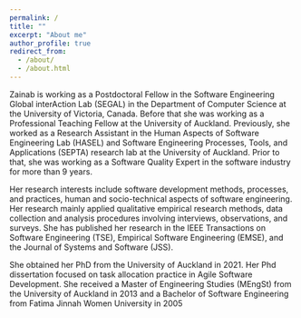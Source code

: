 ```yaml
---
permalink: /
title: ""
excerpt: "About me"
author_profile: true
redirect_from: 
  - /about/
  - /about.html
---
```


Zainab is working as a Postdoctoral Fellow in the Software Engineering Global interAction Lab (SEGAL) in the Department of Computer Science at the University of Victoria, Canada. Before that she was working as a Professional Teaching Fellow at the University of Auckland. Previously, she worked as a Research Assistant in the Human Aspects of Software Engineering Lab (HASEL) and Software Engineering Processes, Tools, and Applications (SEPTA) research lab at the University of Auckland. Prior to that, she was working as a Software Quality Expert in the software industry for more than 9 years.

Her research interests include software development methods, processes, and practices, human and socio-technical aspects of software engineering. Her research mainly applied qualitative empirical research methods, data collection and analysis procedures involving interviews, observations, and surveys. She has published her research in the IEEE Transactions on Software Engineering (TSE), Empirical Software Engineering (EMSE), and the Journal of Systems and Software (JSS).

She obtained her PhD from the University of Auckland in 2021. Her Phd dissertation focused on task allocation practice in Agile Software Development. She received a Master of Engineering Studies (MEngSt) from the University of Auckland in 2013 and a Bachelor of Software Engineering from Fatima Jinnah Women University in 2005

